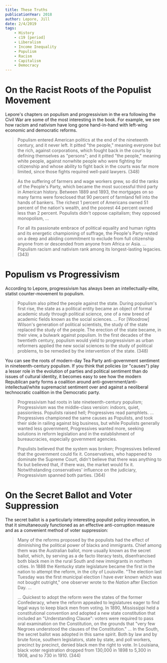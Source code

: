```yaml
---
title: These Truths
publicationYear: 2018
author: Lepore, Jill
date: 2/4/2019
tags:
    - History
    - c19 [period]
    - Liberalism
    - Income Inequality
    - Populism
    - Racism
    - Capitalism
    - Democracy
---
```


# On the Racist Roots of the Populist Movement

Lepore's chapters on populism and progressivism in the era following the Civil War are some of the most interesting in the book. For example, we see how racism and nativism have long gone hand-in-hand with left-wing economic and democratic reforms.

> Populism entered American politics at the end of the nineteenth century, and it never left. It pitted "the people," meaning everyone but the rich, against corporations, which fought back in the courts by defining themselves as "persons"; and it pitted "the people," meaning white people, against nonwhite people who were fighting for citizenship and whose ability to fight back in the courts was far more limited, since those fights required well-paid lawyers. (348)

> As the suffering of farmers and wage workers grew, so did the ranks of the People's Party, which became the most successful third party in American history. Between 1889 and 1893, the mortgages on so many farms were foreclosed that 90 percent of farmland fell into the hands of bankers. The richest 1 percent of Americans owned 51 percent of the nation's wealth, and the poorest 44 percent owned less than 2 percent. Populists didn't oppose capitalism; they opposed monopolism, ...
>
> For all its passionate embrace of political equality and human rights and its energetic championing of suffrage, the People's Party rested on a deep and abiding commitment to exclude from full citizenship anyone from or descended from anyone from Africa or Asia. ... Populism racism and nativism rank among its longest-lasting legacies. (343)

# Populism vs Progressivism

According to Lepore, progressivism has always been an intellectually-elite, statist counter-movement to populism.

> Populism also pitted the people against the state. During populism's first rise, the state as a political entity became an object of formal academic study through political science, one of a new breed of academic fields known as the social sciences. ... For [Woodrow] Wilson's generation of political scientists, the study of the state replaced the study of the people. The erection of the state became, in their view, a bulwark against populism. In the first decades of the twentieth century, populism would yield to progressivism as urban reformers applied the new social sciences to the study of political problems, to be remedied by the intervention of the state. (348)

You can see the roots of modern-day Tea Party anti-government sentiment in nineteenth-century populism. If you think that policies (or "causes") play a lesser role in the evolution of parties and political sentiment than do issues of cultural identity, it becomes easy to see how the modern Republican party forms a coalition around anti-government/anti-intellectual/white supremacist sentiment over and against a neoliberal technocratic coalition in the Democratic party.

> Progressivism had roots in late nineteenth-century populism; Progressivism was the middle-class version: indoors, quiet, passionless. Populists raised hell; Progressives read pamphlets. ... Progressives championed the same causes as Populists, and took their side in railing against big business, but while Populists generally wanted less government, Progressives wanted more, seeking solutions in reform legislation and in the establishment of bureaucracies, especially government agencies.
>
> Populists believed that the system was broken; Progressives believed that the government could fix it. Conservatives, who happened to dominate the Supreme Court, didn't believe that there was anything to fix but believed that, if there was, the market would fix it. Notwithstanding conservatives' influence on the judiciary, Progressivism spanned both parties. (364)

# On the Secret Ballot and Voter Suppression

The secret ballot is a particularly interesting populist policy innovation, in that it simultaneously functioned as an effective anti-corruption measure and as a convenient method of voter suppression:

> Many of the reforms proposed by the populists had the effect of diminishing the political power of blacks and immigrants. Chief among them was the Australian ballot, more usually known as the secret ballot, which, by serving as a de facto literacy tests, disenfrancised both black men in the rural South and new immigrants in northern cities. In 1888 the Kentucky state legislature became the first in the nation to attempt the reform, in the city of Louisville. "The election last Tuesday was the first municipal election I have ever known which was not bought outright," one observer wrote to the _Nation_ after Election Day. ...
>
> ... Quickest to adopt the reform were the states of the former Confederacy, where the reform appealed to legislatures eager to find legal ways to keep black men from voting. In 1890, Mississippi held a constitutional convention and adopted a new state constitution that included an "Understanding Clause": voters were required to pass oral examination on the Constitution, on the grounds that "very few Negroes understood the clauses of the Constitution." ... In the South, the secret ballot was adopted in this same spirit. Both by law and by brute force, southern legislators, state by state, and poll workers, precinct by precinct, denied black men the right to vote. In Louisiana, black voter registration dropped from 130,000 in 1898 to 5,300 in 1908, and to 730 in 1910. (344)
